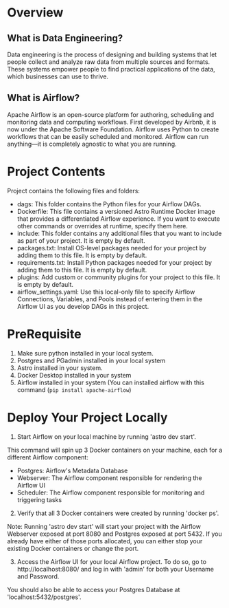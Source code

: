 Overview
========
## What is Data Engineering?

Data engineering is the process of designing and building systems that let people collect and analyze raw data from multiple sources and formats. These systems empower people to find practical applications of the data, which businesses can use to thrive.

## What is Airflow?

Apache Airflow is an open-source platform for authoring, scheduling and monitoring data and computing workflows. First developed by Airbnb, it is now under the Apache Software Foundation. Airflow uses Python to create workflows that can be easily scheduled and monitored. Airflow can run anything—it is completely agnostic to what you are running.

Project Contents
================

Project contains the following files and folders:

- dags: This folder contains the Python files for your Airflow DAGs.
- Dockerfile: This file contains a versioned Astro Runtime Docker image that provides a differentiated Airflow experience. If you want to execute other commands or overrides at runtime, specify them here.
- include: This folder contains any additional files that you want to include as part of your project. It is empty by default.
- packages.txt: Install OS-level packages needed for your project by adding them to this file. It is empty by default.
- requirements.txt: Install Python packages needed for your project by adding them to this file. It is empty by default.
- plugins: Add custom or community plugins for your project to this file. It is empty by default.
- airflow_settings.yaml: Use this local-only file to specify Airflow Connections, Variables, and Pools instead of entering them in the Airflow UI as you develop DAGs in this project.

PreRequisite
===========================
1. Make sure python installed in your local system.
2. Postgres and PGadmin installed in your local system
3. Astro installed in your system.
4. Docker Desktop installed in your system
5. Airflow installed in your system (You can installed airflow with this command (```pip install apache-airflow```)


Deploy Your Project Locally
===========================

1. Start Airflow on your local machine by running 'astro dev start'.

This command will spin up 3 Docker containers on your machine, each for a different Airflow component:

- Postgres: Airflow's Metadata Database
- Webserver: The Airflow component responsible for rendering the Airflow UI
- Scheduler: The Airflow component responsible for monitoring and triggering tasks

2. Verify that all 3 Docker containers were created by running 'docker ps'.

Note: Running 'astro dev start' will start your project with the Airflow Webserver exposed at port 8080 and Postgres exposed at port 5432. If you already have either of those ports allocated, you can either stop your existing Docker containers or change the port.

3. Access the Airflow UI for your local Airflow project. To do so, go to http://localhost:8080/ and log in with 'admin' for both your Username and Password.

You should also be able to access your Postgres Database at 'localhost:5432/postgres'.
